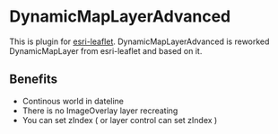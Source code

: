 # DynamicMapLayerAdvanced

This is plugin for [esri-leaflet](https://github.com/Esri/esri-leaflet). DynamicMapLayerAdvanced is reworked DynamicMapLayer from esri-leaflet and based on it. 

## Benefits
* Continous world in dateline
* There is no ImageOverlay layer recreating
* You can set zIndex ( or layer control can set zIndex )